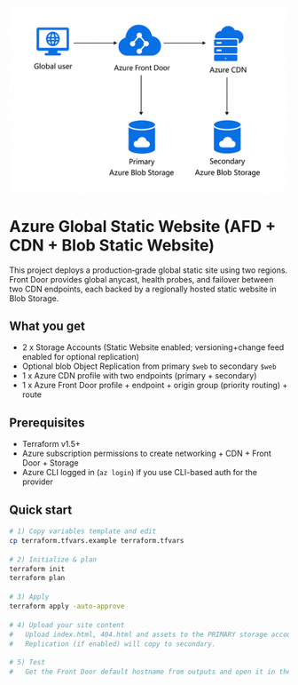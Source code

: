 ![alt text](image.png)
# Azure Global Static Website (AFD + CDN + Blob Static Website)

This project deploys a production‑grade global static site using two regions. Front Door provides global anycast, health probes, and failover between two CDN endpoints, each backed by a regionally hosted static website in Blob Storage.

## What you get
- 2 x Storage Accounts (Static Website enabled; versioning+change feed enabled for optional replication)
- Optional blob Object Replication from primary `$web` to secondary `$web`
- 1 x Azure CDN profile with two endpoints (primary + secondary)
- 1 x Azure Front Door profile + endpoint + origin group (priority routing) + route

## Prerequisites
- Terraform v1.5+
- Azure subscription permissions to create networking + CDN + Front Door + Storage
- Azure CLI logged in (`az login`) if you use CLI-based auth for the provider

## Quick start
```bash
# 1) Copy variables template and edit
cp terraform.tfvars.example terraform.tfvars

# 2) Initialize & plan
terraform init
terraform plan

# 3) Apply
terraform apply -auto-approve

# 4) Upload your site content
#   Upload index.html, 404.html and assets to the PRIMARY storage account's $web container.
#   Replication (if enabled) will copy to secondary.

# 5) Test
#   Get the Front Door default hostname from outputs and open it in the browser.
